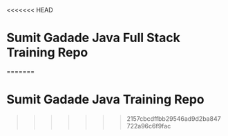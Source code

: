 <<<<<<< HEAD
# Sumit Gadade Java Full Stack Training Repo
=======
# Sumit Gadade Java Training Repo
>>>>>>> 2157cbcdffbb29546ad9d2ba847722a96c6f9fac
